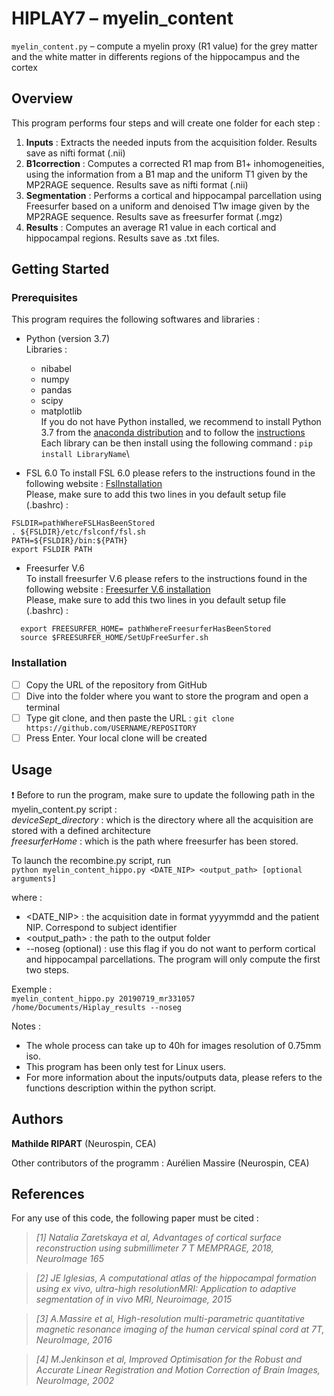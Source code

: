 # HIPLAY7 –  myelin_content

 `myelin_content.py`  – compute a myelin proxy (R1 value) for the grey matter and the white matter in differents regions of the hippocampus and the cortex 

## Overview
This program performs four steps and will create one folder for each step :
 1. **Inputs** : Extracts the needed inputs from the acquisition folder. Results save as nifti format (.nii)
 2. **B1correction** : Computes a corrected R1 map from B1+ inhomogeneities, using the information from a B1 map and the uniform T1 given by the MP2RAGE sequence. Results save as nifti format (.nii)
 3. **Segmentation** : Performs a cortical and hippocampal parcellation using Freesurfer based on a uniform and denoised T1w image given by the MP2RAGE sequence. Results save as freesurfer format (.mgz)
 4. **Results** : Computes an average R1 value in each cortical and hippocampal regions. Results save as .txt files. 
  
## Getting Started

### Prerequisites

This program requires the following softwares and libraries : 
- Python (version 3.7)\
Libraries :
   - nibabel
   - numpy
   - pandas
   - scipy
   - matplotlib\
If you do not have Python installed, we recommend to install Python 3.7 from the [anaconda distribution](https://www.anaconda.com/distribution/#linux) and to follow the [instructions](https://docs.anaconda.com/anaconda/install/linux/)\
Each library can be then install using the following command : `pip install LibraryName`\

- FSL 6.0
To install FSL 6.0 please refers to the instructions found in the following website : [FslInstallation](https://fsl.fmrib.ox.ac.uk/fsl/fslwiki/FslInstallation/Linux)\
Please, make sure to add this two lines in you default setup file (.bashrc) : 
```
FSLDIR=pathWhereFSLHasBeenStored
. ${FSLDIR}/etc/fslconf/fsl.sh
PATH=${FSLDIR}/bin:${PATH}
export FSLDIR PATH
```

- Freesurfer V.6\
To install freesurfer V.6 please refers to the instructions found in the following website : [Freesurfer V.6 installation](https://surfer.nmr.mgh.harvard.edu/fswiki/DownloadAndInstall)\
Please, make sure to add this two lines in you default setup file (.bashrc) : 
```
  export FREESURFER_HOME= pathWhereFreesurferHasBeenStored
  source $FREESURFER_HOME/SetUpFreeSurfer.sh
```

### Installation
- [ ] Copy the URL of the repository from GitHub
- [ ] Dive into the folder where you want to store the program and open a terminal
- [ ] Type git clone, and then paste the URL : `git clone https://github.com/USERNAME/REPOSITORY`
- [ ] Press Enter. Your local clone will be created

## Usage
 :heavy_exclamation_mark: Before to run the program, make sure to update the following path in the myelin_content.py script : \
*deviceSept_directory* : which is the directory where all the acquisition are stored with a defined architecture\
*freesurferHome* : which is the path where freesurfer has been stored.

To launch the recombine.py script, run \
`python myelin_content_hippo.py <DATE_NIP> <output_path> [optional arguments]`

where : 
  - <DATE_NIP> : the acquisition date in format yyyymmdd and the patient NIP. Correspond to subject identifier
  - <output_path> : the path to the output folder
  - --noseg (optional) : use this flag if you do not want to perform cortical and hippocampal parcellations. The program will only compute the first two steps. 

Exemple :\
`myelin_content_hippo.py 20190719_mr331057 /home/Documents/Hiplay_results --noseg` 

Notes : 
- The whole process can take up to 40h for images resolution of 0.75mm iso.
- This program has been only test for Linux users.
- For more information about the inputs/outputs data, please refers to the functions description within the python script.

## Authors

**Mathilde RIPART** (Neurospin, CEA)

Other contributors of the programm :  Aurélien Massire (Neurospin, CEA)

## References 
For any use of this code, the following paper must be cited :
> *[1] Natalia Zaretskaya et al, Advantages of cortical surface reconstruction using submillimeter 7 T MEMPRAGE, 2018, NeuroImage 165*

> *[2] JE Iglesias, A computational atlas of the hippocampal formation using ex vivo, ultra-high resolutionMRI: Application to adaptive segmentation of in vivo MRI, Neuroimage, 2015*

> *[3] A.Massire et al, High-resolution multi-parametric quantitative magnetic resonance imaging of the human cervical spinal cord at 7T, NeuroImage, 2016*

> *[4] M.Jenkinson et al, Improved Optimisation for the Robust and Accurate Linear Registration and Motion Correction of Brain Images, NeuroImage, 2002* 
